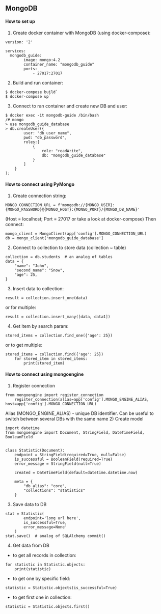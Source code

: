 ## MongoDB
#### How to set up 
1) Create docker container with MongoDB (using docker-compose):
```
version: '2'

services:
  mongodb_guide:
        image: mongo:4.2
        container_name: "mongodb_guide"
        ports:
            - 27017:27017
```
2) Build and run container:
```
$ docker-compose build`
$ docker-compose up`
```
3) Connect to ran container and create new DB and user:
```
$ docker exec -it mongodb-guide /bin/bash
/# mongo
> use mongodb_guide_database
> db.createUser({
        user: "db_user_name",
        pwd: "db_password",
        roles:[
            {
                role: "readWrite",
                db: "mongodb_guide_database"
            }
        ]
    }
);
```
#### How to connect using PyMongo
1) Create connection string:
```
MONGO_CONNECTION_URL = f'mongodb://{MONGO_USER}:{MONGO_PASSWORD}@{MONGO_HOST}:{MONGO_PORT}/{MONGO_DB_NAME}'
```
(Host = localhost; Port = 27017 or take a look at docker-compose)
Then connect:
```
mongo_client = MongoClient(app['config'].MONGO_CONNECTION_URL)
db = mongo_client['mongodb_guide_database']
```
2) Connect to collection to store data (collection ~ table)
```
collection = db.students  # an analog of tables
data = {
    "name": "John",
    "second_name": "Snow",
    "age": 25,
}
```
3) Insert data to collection:
```
result = collection.insert_one(data)
```
or for multiple:
```
result = collection.insert_many([data, data1])
``` 
4) Get item by search param:
```
stored_items = collection.find_one({'age': 25})
```
or to get multiple:
```
stored_items = collection.find({'age': 25})
    for stored_item in stored_items:
        print(stored_item)
```

#### How to connect using mongoengine
1) Register connection
```
from mongoengine import register_connection
    register_connection(alias=app['config'].MONGO_ENGINE_ALIAS, host=app['config'].MONGO_CONNECTION_URL)
```
Alias (MONGO_ENGINE_ALIAS) - unique DB identifier. Can be useful to switch between several DBs with the same name
2) Create model
```
import datetime
from mongoengine import Document, StringField, DateTimeField, BooleanField


class Statistic(Document):
    endpoint = StringField(required=True, null=False)
    is_successful = BooleanField(required=True)
    error_message = StringField(null=True)

    created = DateTimeField(default=datetime.datetime.now)

    meta = {
        "db_alias": "core",
        "collections": "statistics"
    }
```
3) Save data to DB
```
stat = Statistic(
        endpoint='long url here',
        is_successful=True,
        error_message=None'
    )
stat.save()  # analog of SQLAlchemy commit()
```
4) Get data from DB
 - to get all records in collection:
```
for statistic in Statistic.objects:
    print(statistic)
```
 - to get one by specific field:
```
statistic = Statistic.objects(is_successful=True)
```
 - to get first one in collection:
```
statistic = Statistic.objects.first()
```
